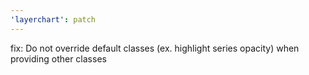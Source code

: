 ```yaml
---
'layerchart': patch
---
```


fix: Do not override default classes (ex. highlight series opacity) when providing other classes
